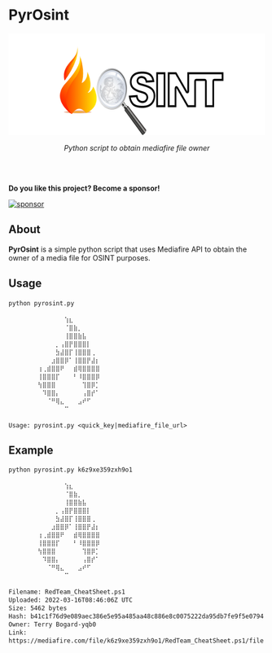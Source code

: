 # PyrOsint

<p align="center">
    <img src="https://raw.githubusercontent.com/mgp25/PyrOsint/master/assets/pyrosint.png" height="200"/>
</p>

<p align="center"><i>Python script to obtain mediafire file owner</i></p>
<br/><br/> 

**Do you like this project? Become a sponsor!**

[![sponsor](https://img.shields.io/badge/-Become%20a%20sponsor%20❤-ff6964)](https://github.com/sponsors/mgp25)

## About

**PyrOsint** is a simple python script that uses Mediafire API to obtain the owner of a media file for OSINT purposes.

## Usage

```
python pyrosint.py

        ⠀⠀⠀⠀⠀⠀⢱⣆⠀⠀⠀⠀⠀⠀
        ⠀⠀⠀⠀⠀⠀⠈⣿⣷⡀⠀⠀⠀⠀
        ⠀⠀⠀⠀⠀⠀⢸⣿⣿⣷⣧⠀⠀⠀
        ⠀⠀⠀⠀⡀⢠⣿⡟⣿⣿⣿⡇⠀⠀
        ⠀⠀⠀⠀⣳⣼⣿⡏⢸⣿⣿⣿⢀⠀
        ⠀⠀⠀⣰⣿⣿⡿⠁⢸⣿⣿⡟⣼⡆
        ⢰⢀⣾⣿⣿⠟⠀⠀⣾⢿⣿⣿⣿⣿
        ⢸⣿⣿⣿⡏⠀⠀⠀⠃⠸⣿⣿⣿⡿
        ⢳⣿⣿⣿⠀⠀⠀⠀⠀⠀⢹⣿⡿⡁
        ⠀⠹⣿⣿⡄⠀⠀⠀⠀⠀⢠⣿⡞⠁
        ⠀⠀⠈⠛⢿⣄⠀⠀⠀⣠⠞⠋⠀⠀
        ⠀⠀⠀⠀⠀⠀⠉⠀⠀⠀⠀⠀⠀⠀

Usage: pyrosint.py <quick_key|mediafire_file_url>
```

## Example

```
python pyrosint.py k6z9xe359zxh9o1

        ⠀⠀⠀⠀⠀⠀⢱⣆⠀⠀⠀⠀⠀⠀
        ⠀⠀⠀⠀⠀⠀⠈⣿⣷⡀⠀⠀⠀⠀
        ⠀⠀⠀⠀⠀⠀⢸⣿⣿⣷⣧⠀⠀⠀
        ⠀⠀⠀⠀⡀⢠⣿⡟⣿⣿⣿⡇⠀⠀
        ⠀⠀⠀⠀⣳⣼⣿⡏⢸⣿⣿⣿⢀⠀
        ⠀⠀⠀⣰⣿⣿⡿⠁⢸⣿⣿⡟⣼⡆
        ⢰⢀⣾⣿⣿⠟⠀⠀⣾⢿⣿⣿⣿⣿
        ⢸⣿⣿⣿⡏⠀⠀⠀⠃⠸⣿⣿⣿⡿
        ⢳⣿⣿⣿⠀⠀⠀⠀⠀⠀⢹⣿⡿⡁
        ⠀⠹⣿⣿⡄⠀⠀⠀⠀⠀⢠⣿⡞⠁
        ⠀⠀⠈⠛⢿⣄⠀⠀⠀⣠⠞⠋⠀⠀
        ⠀⠀⠀⠀⠀⠀⠉⠀⠀⠀⠀⠀⠀⠀

Filename: RedTeam_CheatSheet.ps1
Uploaded: 2022-03-16T08:46:06Z UTC
Size: 5462 bytes
Hash: b41c1f76d9e089aec386e5e95a485aa48c886e8c0075222da95db7fe9f5e0794
Owner: Terry Bogard-yqb0
Link: https://mediafire.com/file/k6z9xe359zxh9o1/RedTeam_CheatSheet.ps1/file
```
